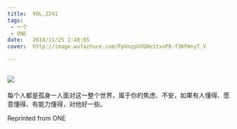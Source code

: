 ```yaml
---
title:	VOL.2241
tags:
 - 一个
 - ONE
date:	2018/11/25 1:40:05
cover:	http://image.wufazhuce.com/FpVnzpUVQHe1txoP8-f3KFWnyT_V

---
```

![](http://image.wufazhuce.com/FpVnzpUVQHe1txoP8-f3KFWnyT_V)
---

每个人都是孤身一人面对这一整个世界，属于你的焦虑、不安，如果有人懂得、愿意懂得、有能力懂得，对他好一些。
 
Reprinted from ONE
